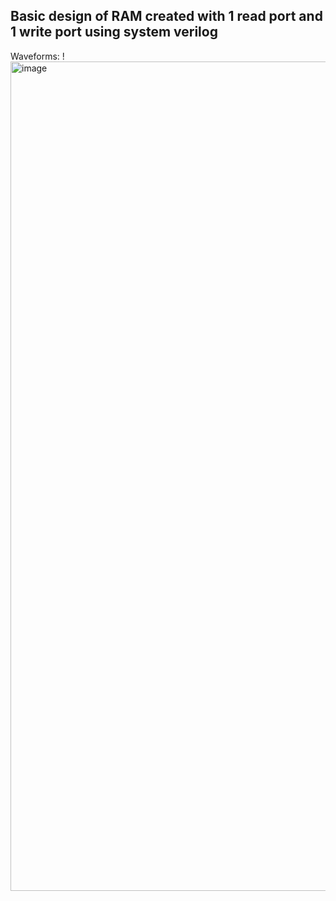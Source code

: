 ## Basic design of RAM created with 1 read port and 1 write port using system verilog 
Waveforms:
!<img width="1327" alt="image" src="https://user-images.githubusercontent.com/36080817/155063911-88440915-1f71-499d-923f-e715774fda81.png">
